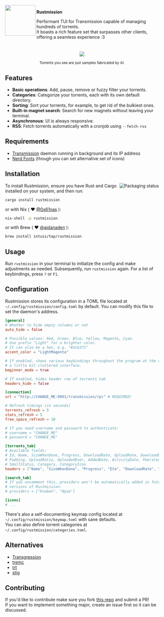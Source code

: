 <img align="left" width="100" height="100" src="https://github.com/user-attachments/assets/29ce0441-889e-42d7-b9ce-3f1c9888ef31">

**Rustmission**

Performant TUI for Transmission capable of managing hundreds of torrents.   
It boasts a rich feature set that surpasses other clients, offering a seamless experience :3


# 
<div align="center">
    <img src="https://github.com/user-attachments/assets/d6a7b35d-f6b4-408f-bf9e-1cf4ddc9914c"/>
    <p>
        <small>Torrents you see are just samples fabricated by AI.</small>
    </p>
</div>

## Features

- **Basic operations**: Add, pause, remove or fuzzy filter your torrents.
- **Categories**: Categorize your torrents, each with its own default directory.
- **Sorting**: Sort your torrents, for example, to get rid of the bulkiest ones.
- **Built-in magnet search**: Search for new magnets without leaving your terminal.
- **Asynchronous**: UI is always responsive.
- **RSS**: Fetch torrents automatically with a cronjob using `--fetch-rss`

## Requirements

- [Transmission](https://github.com/transmission/transmission) daemon running in background and its IP address
- [Nerd Fonts](https://www.nerdfonts.com/) (though you can set alternative set of icons)

## Installation

<a href="https://repology.org/project/rustmission/versions">
    <img src="https://repology.org/badge/vertical-allrepos/rustmission.svg" alt="Packaging status" align="right">
</a>

To install Rustmission, ensure you have Rust and Cargo installed on your system, and then run:

```bash
cargo install rustmission
```

or with Nix ( :heart: [@0x61nas](https://github.com/0x61nas) ):

```bash
nix-shell -p rustmission
```

or with Brew ( :heart: [@aidanaden](https://github.com/aidanaden) ):
```bash
brew install intuis/tap/rustmission
```

## Usage

Run `rustmission` in your terminal to initialize the config and make adjustments as needed. Subsequently, run `rustmission` again. For a list of keybindings, press `?` or `F1`.

## Configuration

Rustmission stores its configuration in a TOML file located at `~/.config/rustmission/config.toml` by default. You can modify this file to
set the daemon's address.

```toml
[general]
# Whether to hide empty columns or not
auto_hide = false

# Possible values: Red, Green, Blue, Yellow, Magenta, Cyan.
# Use prefix "Light" for a brighter color.
# It can also be a hex, e.g. "#3cb371"
accent_color = "LightMagenta"

# If enabled, shows various keybindings throughout the program at the cost of
# a little bit cluttered interface.
beginner_mode = true

# If enabled, hides header row of torrents tab
headers_hide = false

[connection]
url = "http://CHANGE_ME:9091/transmission/rpc" # REQUIRED!

# Refresh timings (in seconds)
torrents_refresh = 5
stats_refresh = 5
free_space_refresh = 10

# If you need username and password to authenticate:
# username = "CHANGE_ME"
# password = "CHANGE_ME"

[torrents_tab]
# Available fields:
# Id, Name, SizeWhenDone, Progress, DownloadRate, UploadRate, DownloadDir,
# Padding, UploadRatio, UploadedEver, AddedDate, ActivityDate, PeersConnected
# SmallStatus, Category, CategoryIcon
headers = ["Name", "SizeWhenDone", "Progress", "Eta", "DownloadRate", "UploadRate"]

[search_tab]
# If you uncomment this, providers won't be automatically added in future
# versions of Rustmission.
# providers = ["Knaben", "Nyaa"]

[icons]
# ...

```

There's also a self-documenting keymap config located at `~/.config/rustmission/keymap.toml` with sane defaults.  
You can also define torrent categories at `~/.config/rustmission/categories.toml`.

## Alternatives
- [Transgression](https://github.com/PanAeon/transg-tui)
- [tremc](https://github.com/tremc/tremc)
- [trt](https://github.com/murtaza-u/transmission-remote-tui)
- [stig](https://github.com/rndusr/stig)

## Contributing
If you'd like to contribute make sure you fork [this repo](https://github.com/intuis/rustmission) and submit a PR!  
If you want to implement something major, create an issue first so it can be discussed.
